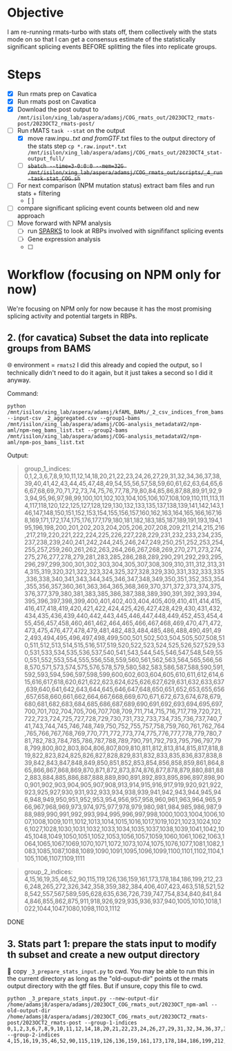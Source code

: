 # Objective 
I am re-running rmats-turbo with stats off, them collectively with the stats mode on so that I can get a consensus estimate of the statistically significant splicing events BEFORE splitting the files into replicate groups. 

# Steps
- [x] Run rmats prep on Cavatica
- [x] Run rmats post on Cavatica
- [x] Download the post output to ``/mnt/isilon/xing_lab/aspera/adamsj/COG_rmats_out/2023OCT2_rmats-post/2023OCT2_rmats-post/``
- [ ] Run rMATS ``task --stat`` on the output
  - [x] move raw.inpu.*.txt and fromGTF*.txt files to the output directory of the stats step ``cp *.raw.input*.txt /mnt/isilon/xing_lab/aspera/adamsj/COG_rmats_out/2023OCT4_stat-output_full/`` 
  - [ ] ~~``sbatch --time=3-0:0:0 --mem=32G /mnt/isilon/xing_lab/aspera/adamsj/COG_rmats_out/scripts/_4_run-task-stat_COG.sh``~~
- [ ] For next comparison (NPM mutation status) extract bam files and run stats + filtering
  - [ ] 
- [ ] compare significant splicing event counts between old and new approach
- [ ] Move forward with NPM analysis 
  - [ ] run [SPARKS](https://github.com/Xinglab/sparks) to look at RBPs involved with signififanct splicing events
  - [ ] Gene expression analysis
  - [ ] 


# Workflow (focusing on NPM only for now) 
We're focusing on NPM only for now because it has the most promising splicing activity and potential targets in RBPs. 

## 2. (for cavatica) Subset the data into replicate groups from BAMS
🌐 environment = ``rmats2``
I did this already and copied the output, so I technically didn't need to do it again, but it just takes a second so I did it anyway.  

Command: 
```
python /mnt/isilon/xing_lab/aspera/adamsj/kfAML_BAMs/_2_csv_indices_from_bams.py --input-csv _2_aggregated.csv --group1-bams /mnt/isilon/xing_lab/aspera/adamsj/COG-analysis_metadataV2/npm-aml/npm-neg_bams_list.txt --group2-bams /mnt/isilon/xing_lab/aspera/adamsj/COG-analysis_metadataV2/npm-aml/npm-pos_bams_list.txt
```

Output: 

> group_1_indices: 0,1,2,3,6,7,8,9,10,11,12,14,18,20,21,22,23,24,26,27,29,31,32,34,36,37,38,39,40,41,42,43,44,45,47,48,49,54,55,56,57,58,59,60,61,62,63,64,65,66,67,68,69,70,71,72,73,74,75,76,77,78,79,80,84,85,86,87,88,89,91,92,93,94,95,96,97,98,99,100,101,102,103,104,105,106,107,108,109,110,111,113,114,117,118,120,122,125,127,128,129,130,132,133,135,137,138,139,141,142,143,146,147,148,150,151,152,153,154,155,156,157,160,162,163,164,165,166,167,168,169,171,172,174,175,176,177,179,180,181,182,183,185,187,189,191,193,194,195,196,198,200,201,202,203,204,205,206,207,208,209,211,214,215,216,217,219,220,221,222,224,225,226,227,228,229,231,232,233,234,235,237,238,239,240,241,242,244,245,246,247,249,250,251,252,253,254,255,257,259,260,261,262,263,264,266,267,268,269,270,271,273,274,275,276,277,278,279,281,283,285,286,288,289,290,291,292,293,295,296,297,299,300,301,302,303,304,305,307,308,309,310,311,312,313,314,315,319,320,321,322,323,324,325,327,328,329,330,331,332,333,335,336,338,340,341,343,344,345,346,347,348,349,350,351,352,353,354,355,356,357,360,361,363,364,365,368,369,370,371,372,373,374,375,376,377,379,380,381,383,385,386,387,388,389,390,391,392,393,394,395,396,397,398,399,400,401,402,403,404,405,409,410,411,414,415,416,417,418,419,420,421,422,424,425,426,427,428,429,430,431,432,434,435,436,439,440,442,443,445,446,447,448,449,452,453,454,455,456,457,458,460,461,462,464,465,466,467,468,469,470,471,472,473,475,476,477,478,479,481,482,483,484,485,486,488,490,491,492,493,494,495,496,497,498,499,500,501,502,503,504,505,507,508,510,511,512,513,514,515,516,517,519,520,522,523,524,525,526,527,529,530,531,533,534,535,536,537,540,541,543,544,545,546,547,548,549,550,551,552,553,554,555,556,558,559,560,561,562,563,564,565,566,568,570,571,573,574,575,576,578,579,580,582,583,586,587,588,590,591,592,593,594,596,597,598,599,600,602,603,604,605,610,611,612,614,615,616,617,618,620,621,622,623,624,625,626,627,629,631,632,633,637,639,640,641,642,643,644,645,646,647,648,650,651,652,653,655,656,657,658,660,661,662,664,667,668,669,670,671,672,673,674,678,679,680,681,682,683,684,685,686,687,689,690,691,692,693,694,695,697,700,701,702,704,705,706,707,708,709,711,714,715,716,717,719,720,721,722,723,724,725,727,728,729,730,731,732,733,734,735,736,737,740,741,743,744,745,746,748,749,750,752,755,757,758,759,760,761,762,764,765,766,767,768,769,770,771,772,773,774,775,776,777,778,779,780,781,782,783,784,785,786,787,788,789,790,791,792,793,795,796,797,798,799,800,802,803,804,806,807,809,810,811,812,813,814,815,817,818,819,822,823,824,825,826,827,828,829,831,832,833,835,836,837,838,839,842,843,847,848,849,850,851,852,853,854,856,858,859,861,864,865,866,867,868,869,870,871,872,873,874,876,877,878,879,880,881,882,883,884,885,886,887,888,889,890,891,892,893,895,896,897,898,900,901,902,903,904,905,907,908,913,914,915,916,917,919,920,921,922,923,925,927,930,931,932,933,934,938,939,941,942,943,944,945,946,948,949,950,951,952,953,954,956,957,958,960,961,963,964,965,966,967,968,969,973,974,975,977,978,979,980,981,984,985,986,987,988,989,990,991,992,993,994,995,996,997,998,1000,1003,1004,1006,1007,1008,1009,1011,1012,1013,1014,1015,1016,1017,1019,1021,1023,1024,1026,1027,1028,1030,1031,1032,1033,1034,1035,1037,1038,1039,1041,1042,1045,1048,1049,1050,1051,1052,1053,1056,1057,1059,1060,1061,1062,1063,1064,1065,1067,1069,1070,1071,1072,1073,1074,1075,1076,1077,1081,1082,1083,1085,1087,1088,1089,1090,1091,1095,1096,1099,1100,1101,1102,1104,1105,1106,1107,1109,1111

> group_2_indices: 4,15,16,19,35,46,52,90,115,119,126,136,159,161,173,178,184,186,199,212,236,248,265,272,326,342,358,359,382,384,406,407,423,463,518,521,528,542,557,567,589,595,628,635,636,726,739,747,754,834,840,841,844,846,855,862,875,911,918,926,929,935,936,937,940,1005,1010,1018,1022,1044,1047,1080,1098,1103,1112
> 
DONE

## 3. Stats part 1: prepare the stats input to modify th subset and create a new output directory 
📃 copy ``_3_prepare_stats_input.py`` to cwd. You may be able to run this in the current directory as long as the "old-ouput-dir" points ot the rmats output directory with the gtf files. But if unsure, copy this file to cwd.

```
python _3_prepare_stats_input.py --new-output-dir /home/adamsj8/aspera/adamsj/2023OCT_COG_rmats_out/2023OCT_npm-aml --old-output-dir /home/adamsj8/aspera/adamsj/2023OCT_COG_rmats_out/2023OCT2_rmats-post/2023OCT2_rmats-post --group-1-indices 0,1,2,3,6,7,8,9,10,11,12,14,18,20,21,22,23,24,26,27,29,31,32,34,36,37,38,39,40,41,42,43,44,45,47,48,49,54,55,56,57,58,59,60,61,62,63,64,65,66,67,68,69,70,71,72,73,74,75,76,77,78,79,80,84,85,86,87,88,89,91,92,93,94,95,96,97,98,99,100,101,102,103,104,105,106,107,108,109,110,111,113,114,117,118,120,122,125,127,128,129,130,132,133,135,137,138,139,141,142,143,146,147,148,150,151,152,153,154,155,156,157,160,162,163,164,165,166,167,168,169,171,172,174,175,176,177,179,180,181,182,183,185,187,189,191,193,194,195,196,198,200,201,202,203,204,205,206,207,208,209,211,214,215,216,217,219,220,221,222,224,225,226,227,228,229,231,232,233,234,235,237,238,239,240,241,242,244,245,246,247,249,250,251,252,253,254,255,257,259,260,261,262,263,264,266,267,268,269,270,271,273,274,275,276,277,278,279,281,283,285,286,288,289,290,291,292,293,295,296,297,299,300,301,302,303,304,305,307,308,309,310,311,312,313,314,315,319,320,321,322,323,324,325,327,328,329,330,331,332,333,335,336,338,340,341,343,344,345,346,347,348,349,350,351,352,353,354,355,356,357,360,361,363,364,365,368,369,370,371,372,373,374,375,376,377,379,380,381,383,385,386,387,388,389,390,391,392,393,394,395,396,397,398,399,400,401,402,403,404,405,409,410,411,414,415,416,417,418,419,420,421,422,424,425,426,427,428,429,430,431,432,434,435,436,439,440,442,443,445,446,447,448,449,452,453,454,455,456,457,458,460,461,462,464,465,466,467,468,469,470,471,472,473,475,476,477,478,479,481,482,483,484,485,486,488,490,491,492,493,494,495,496,497,498,499,500,501,502,503,504,505,507,508,510,511,512,513,514,515,516,517,519,520,522,523,524,525,526,527,529,530,531,533,534,535,536,537,540,541,543,544,545,546,547,548,549,550,551,552,553,554,555,556,558,559,560,561,562,563,564,565,566,568,570,571,573,574,575,576,578,579,580,582,583,586,587,588,590,591,592,593,594,596,597,598,599,600,602,603,604,605,610,611,612,614,615,616,617,618,620,621,622,623,624,625,626,627,629,631,632,633,637,639,640,641,642,643,644,645,646,647,648,650,651,652,653,655,656,657,658,660,661,662,664,667,668,669,670,671,672,673,674,678,679,680,681,682,683,684,685,686,687,689,690,691,692,693,694,695,697,700,701,702,704,705,706,707,708,709,711,714,715,716,717,719,720,721,722,723,724,725,727,728,729,730,731,732,733,734,735,736,737,740,741,743,744,745,746,748,749,750,752,755,757,758,759,760,761,762,764,765,766,767,768,769,770,771,772,773,774,775,776,777,778,779,780,781,782,783,784,785,786,787,788,789,790,791,792,793,795,796,797,798,799,800,802,803,804,806,807,809,810,811,812,813,814,815,817,818,819,822,823,824,825,826,827,828,829,831,832,833,835,836,837,838,839,842,843,847,848,849,850,851,852,853,854,856,858,859,861,864,865,866,867,868,869,870,871,872,873,874,876,877,878,879,880,881,882,883,884,885,886,887,888,889,890,891,892,893,895,896,897,898,900,901,902,903,904,905,907,908,913,914,915,916,917,919,920,921,922,923,925,927,930,931,932,933,934,938,939,941,942,943,944,945,946,948,949,950,951,952,953,954,956,957,958,960,961,963,964,965,966,967,968,969,973,974,975,977,978,979,980,981,984,985,986,987,988,989,990,991,992,993,994,995,996,997,998,1000,1003,1004,1006,1007,1008,1009,1011,1012,1013,1014,1015,1016,1017,1019,1021,1023,1024,1026,1027,1028,1030,1031,1032,1033,1034,1035,1037,1038,1039,1041,1042,1045,1048,1049,1050,1051,1052,1053,1056,1057,1059,1060,1061,1062,1063,1064,1065,1067,1069,1070,1071,1072,1073,1074,1075,1076,1077,1081,1082,1083,1085,1087,1088,1089,1090,1091,1095,1096,1099,1100,1101,1102,1104,1105,1106,1107,1109,1111 --group-2-indices 4,15,16,19,35,46,52,90,115,119,126,136,159,161,173,178,184,186,199,212,236,248,265,272,326,342,358,359,382,384,406,407,423,463,518,521,528,542,557,567,589,595,628,635,636,726,739,747,754,834,840,841,844,846,855,862,875,911,918,926,929,935,936,937,940,1005,1010,1018,1022,1044,1047,1080,1098,1103,1112
```


